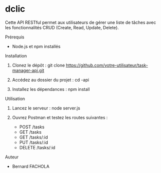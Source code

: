 # dclic
Cette API RESTful permet aux utilisateurs de gérer une liste de tâches avec les fonctionnalités CRUD (Create, Read, Update, Delete).

 Prérequis

- Node.js et npm installés

Installation

1. Clonez le dépôt :
   git clone https://github.com/votre-utilisateur/task-manager-api.git

2. Accédez au dossier du projet :
   cd -api

3. Installez les dépendances :
   npm install
   

 Utilisation

1. Lancez le serveur :
   node server.js
   

2. Ouvrez Postman et testez les routes suivantes :
   - POST /tasks
   - GET /tasks
   - GET /tasks/:id
   - PUT /tasks/:id
   - DELETE /tasks/:id

Auteur

- Bernard FACHOLA
